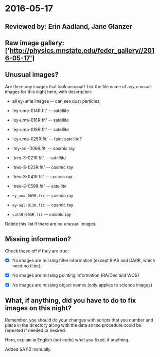 # 2016-05-17

## Reviewed by:   Erin Aadland, Jane Glanzer

## Raw image gallery: ['http://physics.mnstate.edu/feder_gallery//2016-05-17']

## Unusual images?

Are there any images that look unusual? List the file name of any unusual images for this night here, with description:

+ all ey-uma images -- can see dust particles
+ 'ey-uma-014R.fit' -- satellite
+ 'ey-uma-016R.fit' -- satellite
+ 'ey-uma-018R.fit' -- satellite
+ 'ey-uma-025R.fit' -- faint satellite?
+ 'my-aql-006R.fit' -- cosmic ray
+ 'tres-3-021R.fit' -- satellite
+ 'tres-3-023R.fit' -- cosmic ray
+ 'tres-3-041R.fit' -- cosmic ray
+ 'tres-3-059R.fit' -- satellite

+ `ey-uma-009R.fit` -- cosmic ray
+ `my-aql-011R.fit` -- cosmic ray
+ `sa110-003R.fit` -- cosmic ray


Delete this list if there are no unusual images.

## Missing information?

Check these off if they are true:

- [x] No images are missing filter information (except BIAS and DARK, which need no filter).
- [x] No images are missing pointing information (RA/Dec and WCS)
- [x] No images are missing object names (only applies to science images)



## What, if anything, did you have to do to fix images on this night?

Remember, you should do your changes with scripts that you number and place in the
directory along with the data so the procedure could be repeated if needed or
desired.

Here, explain in English (not code) what you fixed, if anything.

Added SA110 manually.
